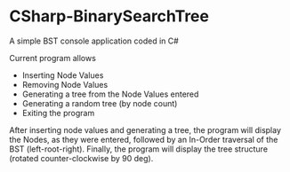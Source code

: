 # CSharp-BinarySearchTree
 A simple BST console application coded in C#

 Current program allows
 - Inserting Node Values
 - Removing Node Values
 - Generating a tree from the Node Values entered
 - Generating a random tree (by node count)
 - Exiting the program

 After inserting node values and generating a tree, the program will display the Nodes, as they were entered, followed by an In-Order traversal of the BST (left-root-right). Finally, the program will display the tree structure (rotated counter-clockwise by 90 deg).
